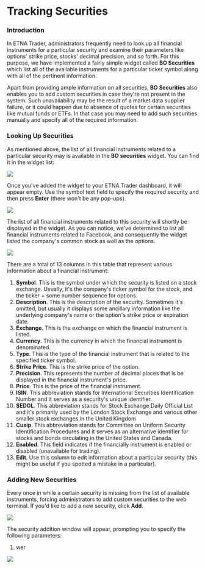 # Tracking Securities

### Introduction

In ETNA Trader, administrators frequently need to look up all financial instruments for a particular security and examine their parameters like options' strike price, stocks' decimal precision, and so forth. For this purpose, we have implemented a fairly simple widget called **BO Securities** which list all of the available instruments for a particular ticker symbol along with all of the pertinent information.

Apart from providing ample information on all securities, **BO Securities** also enables you to add custom securities in case they're not present in the system. Such unavailability may be the result of a market data supplier failure, or it could happen due to absence of quotes for certain securities like mutual funds or ETFs. In that case you may need to add such securities manually and specify all of the required information.

### Looking Up Securities 

As mentioned above, the list of all financial instruments related to a particular security may is available in the **BO securities** widget. You can find it in the widget list:

![](../../.gitbook/assets/screenshot-2019-02-01-at-18.01.54.png)

Once you've added the widget to your ETNA Trader dashboard, it will appear empty. Use the symbol text field to specify the required security and then press **Enter** \(there won't be any pop-ups\). 

![](../../.gitbook/assets/screenshot-2019-02-01-at-18.06.36.png)

The list of all financial instruments related to this security will shortly be displayed in the widget. As you can notice, we've determined to list all financial instruments related to Facebook, and consequently the widget listed the company's common stock as well as the options. 

![](../../.gitbook/assets/screenshot-2019-02-01-at-18.23.35.png)

There are a total of 13 columns in this table that represent various information about a financial instrument:

1. **Symbol**. This is the symbol under which the security is listed on a stock exchange. Usually, it's the company's ticker symbol for the stock, and the ticker + some number sequence for options.
2. **Description**. This is the description of the security. Sometimes it's omitted, but usually it displays some ancillary information like the underlying company's name or the option's strike price or expiration date.
3. **Exchange**. This is the exchange on which the financial instrument is listed.
4. **Currency**. This is the currency in which the financial instrument is denominated.
5. **Type**. This is the type of the financial instrument that is related to the specified ticker symbol.
6. **Strike Price**. This is the strike price of the option.
7. **Precision**. This represents the number of decimal places that is be displayed in the financial instrument's price.
8. **Price**. This is the price of the financial instrument.
9. **ISIN**. This abbreviation stands for International Securities Identification Number and it serves as a security's unique identifier.
10. **SEDOL**. This abbreviation stands for Stock Exchange Daily Official List and it's primarily used by the London Stock Exchange and various other smaller stock exchanges.in the United Kingdom 
11. **Cusip**. This abbreviation stands for Committee on Uniform Security Identification Procedures and it serves as an alternative identifier for stocks and bonds circulating in the United States and Canada.
12. **Enabled**. This field indicates if the financially instrument is enabled or disabled \(unavailable for trading\).
13. **Edit**. Use this column to edit information about a particular security \(this might be useful if you spotted a mistake in a particular\).

### Adding New Securities

Every once in while a certain security is missing from the list of available instruments, forcing administrators to add custom securities to the web terminal. If you'd like to add a new security, click **Add**.

![](../../.gitbook/assets/screenshot-2019-02-01-at-20.22.49.png)

The security addition window will appear, prompting you to specify the following parameters:

1. wer

![](../../.gitbook/assets/screenshot-2019-02-01-at-19.43.08.png)









